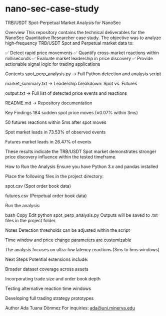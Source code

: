# nano-sec-case-study
TRB/USDT Spot-Perpetual Market Analysis for NanoSec

Overview
This repository contains the technical deliverables for the NanoSec Quantitative Researcher case study. The objective was to analyze high-frequency TRB/USDT Spot and Perpetual market data to:

✅ Detect rapid price movements
✅ Quantify cross-market reactions within milliseconds
✅ Evaluate market leadership in price discovery
✅ Provide actionable signal logic for trading applications

Contents
spot_perp_analysis.py → Full Python detection and analysis script

market_summary.txt → Leadership breakdown: Spot vs. Futures

output.txt → Full list of detected price events and reactions

README.md → Repository documentation

Key Findings
184 sudden spot price moves (±0.07% within 3ms)

50 futures reactions within 5ms after spot moves

Spot market leads in 73.53% of observed events

Futures market leads in 26.47% of events

These results indicate the TRB/USDT Spot market demonstrates stronger price discovery influence within the tested timeframe.

How to Run the Analysis
Ensure you have Python 3.x and pandas installed

Place the following files in the project directory:

spot.csv (Spot order book data)

futures.csv (Perpetual order book data)

Run the analysis:

bash
Copy
Edit
python spot_perp_analysis.py
Outputs will be saved to .txt files in the project folder.

Notes
Detection thresholds can be adjusted within the script

Time window and price change parameters are customizable

The analysis focuses on ultra-low latency reactions (3ms to 5ms windows)

Next Steps
Potential extensions include:

Broader dataset coverage across assets

Incorporating trade size and order book depth

Testing alternative reaction time windows

Developing full trading strategy prototypes

Author
Ada Tuana Dönmez
For inquiries: ada@uni.minerva.edu 
